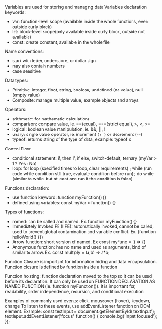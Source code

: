 Variables are used for storing and managing data
Variables declaration keywords:
- var: function-level scope (available inside the whole functions, even outside curly block)
- let: block-level scope(only available inside curly block, outside not available)
- const: create constant, available in the whole file

Name conventions:
- start with letter, underscore, or dollar sign
- may also contain numbers
- case sensitive

Data types:
- Primitive: integer, float, string, boolean, undefined (no value), null (empty value)
- Composite: manage multiple value, example objects and arrays

Operators:
- arithmetic: for mathematic calculations
- comparison: compare value, ie. ==(equal), ===(strict equal), >, <, >=
- logical: boolean value manipulation, ie. &&, ||, !
- unary: single value operator, ie. increment (++) or decrement (--)
- typeof: returns string of the type of data, example: typeof x

Control Flow:
- conditional statement: if, then if, if else, switch-default, ternary (myVar > 1 ? Yes : No)
- loop: for loop (specified times to loop, clear requirements) ; while (run code while condition still true, evaluate condition before run) ; do while (similar to while, but at least one run if the condition is false)

Functions declaration:
- use function keyword: function myFunction() {}
- defined using variables: const myVar = function() {}

Types of functions:
- named: can be called and named. Ex. function myFunction() {}
- Immediately Invoked FE (IIFE): automatically invoked, cannot be called, used to prevent global contamination and variable conflict. Ex. (function helloWorld() {})
- Arrow function: short version of named. Ex const myFunc = () => {}
- Anonymous function: has no name and used as arguments, kind of similar to arrow. Ex. const multiply = (a,b) => a*b;

Function Closure is important for information hiding and data encapsulation. Function closure is defined by function inside a function

Function hoisting: function declaration moved to the top so it can be used before its declaration. It can only be used on FUNCTION DECLARATION AS NAMED FUNCTION (ie. function myFunction()). It is important for, readability, order independence, recursion, and conditional execution

Examples of commonly used events: click, mouseover (hover), keydown, change
To listen to these events, use addEventListener function on DOM element. Example:
    const textInput = document.getElementById('textInput');
  textInput.addEventListener('focus', function() {
    console.log('Input focused');
  });
